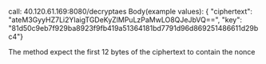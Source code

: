 call:  40.120.61.169:8080/decryptaes
Body(example values):
{ "ciphertext": "ateM3GyyHZ7Li2YlaigTGDeKyZlMPuLzPaMwLO8QJeJbVQ==", "key": "81d50c9eb7f929ba8923f9fb419a51364181bd7791d96d869251486611d29bc4"}

The method expect the first 12 bytes of the ciphertext to contain the nonce
